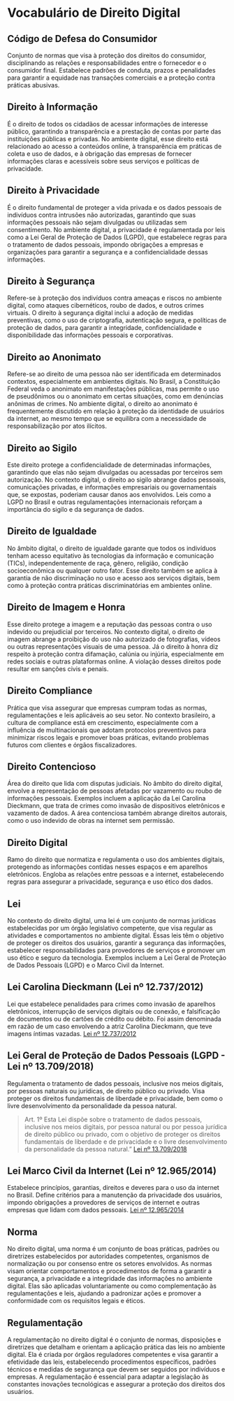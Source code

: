 # Vocabulário de Direito Digital

## Código de Defesa do Consumidor
Conjunto de normas que visa à proteção dos direitos do consumidor, disciplinando as relações e responsabilidades entre o fornecedor e o consumidor final. Estabelece padrões de conduta, prazos e penalidades para garantir a equidade nas transações comerciais e a proteção contra práticas abusivas.

## Direito à Informação
É o direito de todos os cidadãos de acessar informações de interesse público, garantindo a transparência e a prestação de contas por parte das instituições públicas e privadas. No ambiente digital, esse direito está relacionado ao acesso a conteúdos online, à transparência em práticas de coleta e uso de dados, e à obrigação das empresas de fornecer informações claras e acessíveis sobre seus serviços e políticas de privacidade.

## Direito à Privacidade
É o direito fundamental de proteger a vida privada e os dados pessoais de indivíduos contra intrusões não autorizadas, garantindo que suas informações pessoais não sejam divulgadas ou utilizadas sem consentimento. No ambiente digital, a privacidade é regulamentada por leis como a Lei Geral de Proteção de Dados (LGPD), que estabelece regras para o tratamento de dados pessoais, impondo obrigações a empresas e organizações para garantir a segurança e a confidencialidade dessas informações.

## Direito à Segurança
Refere-se à proteção dos indivíduos contra ameaças e riscos no ambiente digital, como ataques cibernéticos, roubo de dados, e outros crimes virtuais. O direito à segurança digital inclui a adoção de medidas preventivas, como o uso de criptografia, autenticação segura, e políticas de proteção de dados, para garantir a integridade, confidencialidade e disponibilidade das informações pessoais e corporativas.

## Direito ao Anonimato
Refere-se ao direito de uma pessoa não ser identificada em determinados contextos, especialmente em ambientes digitais. No Brasil, a Constituição Federal veda o anonimato em manifestações públicas, mas permite o uso de pseudônimos ou o anonimato em certas situações, como em denúncias anônimas de crimes. No ambiente digital, o direito ao anonimato é frequentemente discutido em relação à proteção da identidade de usuários da internet, ao mesmo tempo que se equilibra com a necessidade de responsabilização por atos ilícitos.

## Direito ao Sigilo
Este direito protege a confidencialidade de determinadas informações, garantindo que elas não sejam divulgadas ou acessadas por terceiros sem autorização. No contexto digital, o direito ao sigilo abrange dados pessoais, comunicações privadas, e informações empresariais ou governamentais que, se expostas, poderiam causar danos aos envolvidos. Leis como a LGPD no Brasil e outras regulamentações internacionais reforçam a importância do sigilo e da segurança de dados.

## Direito de Igualdade
No âmbito digital, o direito de igualdade garante que todos os indivíduos tenham acesso equitativo às tecnologias da informação e comunicação (TICs), independentemente de raça, gênero, religião, condição socioeconômica ou qualquer outro fator. Esse direito também se aplica à garantia de não discriminação no uso e acesso aos serviços digitais, bem como à proteção contra práticas discriminatórias em ambientes online.

## Direito de Imagem e Honra
Esse direito protege a imagem e a reputação das pessoas contra o uso indevido ou prejudicial por terceiros. No contexto digital, o direito de imagem abrange a proibição do uso não autorizado de fotografias, vídeos ou outras representações visuais de uma pessoa. Já o direito à honra diz respeito à proteção contra difamação, calúnia ou injúria, especialmente em redes sociais e outras plataformas online. A violação desses direitos pode resultar em sanções civis e penais.

## Direito Compliance
Prática que visa assegurar que empresas cumpram todas as normas, regulamentações e leis aplicáveis ao seu setor. No contexto brasileiro, a cultura de compliance está em crescimento, especialmente com a influência de multinacionais que adotam protocolos preventivos para minimizar riscos legais e promover boas práticas, evitando problemas futuros com clientes e órgãos fiscalizadores.

## Direito Contencioso
Área do direito que lida com disputas judiciais. No âmbito do direito digital, envolve a representação de pessoas afetadas por vazamento ou roubo de informações pessoais. Exemplos incluem a aplicação da Lei Carolina Dieckmann, que trata de crimes como invasão de dispositivos eletrônicos e vazamento de dados. A área contenciosa também abrange direitos autorais, como o uso indevido de obras na internet sem permissão.

## Direito Digital
Ramo do direito que normatiza e regulamenta o uso dos ambientes digitais, protegendo as informações contidas nesses espaços e em aparelhos eletrônicos. Engloba as relações entre pessoas e a internet, estabelecendo regras para assegurar a privacidade, segurança e uso ético dos dados.

## Lei
No contexto do direito digital, uma lei é um conjunto de normas jurídicas estabelecidas por um órgão legislativo competente, que visa regular as atividades e comportamentos no ambiente digital. Essas leis têm o objetivo de proteger os direitos dos usuários, garantir a segurança das informações, estabelecer responsabilidades para provedores de serviços e promover um uso ético e seguro da tecnologia. Exemplos incluem a Lei Geral de Proteção de Dados Pessoais (LGPD) e o Marco Civil da Internet.

## Lei Carolina Dieckmann (Lei nº 12.737/2012)
Lei que estabelece penalidades para crimes como invasão de aparelhos eletrônicos, interrupção de serviços digitais ou de conexão, e falsificação de documentos ou de cartões de crédito ou débito. Foi assim denominada em razão de um caso envolvendo a atriz Carolina Dieckmann, que teve imagens íntimas vazadas.
[Lei nº 12.737/2012](https://www.planalto.gov.br/ccivil_03/_ato2011-2014/2012/lei/l12737.htm)

## Lei Geral de Proteção de Dados Pessoais (LGPD - Lei nº 13.709/2018)
Regulamenta o tratamento de dados pessoais, inclusive nos meios digitais, por pessoas naturais ou jurídicas, de direito público ou privado. Visa proteger os direitos fundamentais de liberdade e privacidade, bem como o livre desenvolvimento da personalidade da pessoa natural.
> Art. 1º Esta Lei dispõe sobre o tratamento de dados pessoais, inclusive nos meios digitais, por pessoa natural ou por pessoa jurídica de direito público ou privado, com o objetivo de proteger os direitos fundamentais de liberdade e de privacidade e o livre desenvolvimento da personalidade da pessoa natural.”
[Lei nº 13.709/2018](https://www.projuris.com.br/blog/lgpd-lei-geral-de-protecao-de-dados/)

## Lei Marco Civil da Internet (Lei nº 12.965/2014)
Estabelece princípios, garantias, direitos e deveres para o uso da internet no Brasil. Define critérios para a manutenção da privacidade dos usuários, impondo obrigações a provedores de serviços de internet e outras empresas que lidam com dados pessoais.
[Lei nº 12.965/2014](https://www.projuris.com.br/blog/marco-civil-da-internet/)

## Norma
No direito digital, uma norma é um conjunto de boas práticas, padrões ou diretrizes estabelecidos por autoridades competentes, organismos de normalização ou por consenso entre os setores envolvidos. As normas visam orientar comportamentos e procedimentos de forma a garantir a segurança, a privacidade e a integridade das informações no ambiente digital. Elas são aplicadas voluntariamente ou como complementação às regulamentações e leis, ajudando a padronizar ações e promover a conformidade com os requisitos legais e éticos.

## Regulamentação
A regulamentação no direito digital é o conjunto de normas, disposições e diretrizes que detalham e orientam a aplicação prática das leis no ambiente digital. Ela é criada por órgãos reguladores competentes e visa garantir a efetividade das leis, estabelecendo procedimentos específicos, padrões técnicos e medidas de segurança que devem ser seguidos por indivíduos e empresas. A regulamentação é essencial para adaptar a legislação às constantes inovações tecnológicas e assegurar a proteção dos direitos dos usuários.
